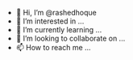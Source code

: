 - 👋 Hi, I’m @rashedhoque
- 👀 I’m interested in ...
- 🌱 I’m currently learning ...
- 💞️ I’m looking to collaborate on ...
- 📫 How to reach me ...

<!---
rashedhoque/rashedhoque is a ✨ special ✨ repository because its `README.md` (this file) appears on your GitHub profile.
You can click the Preview link to take a look at your changes.
--->
